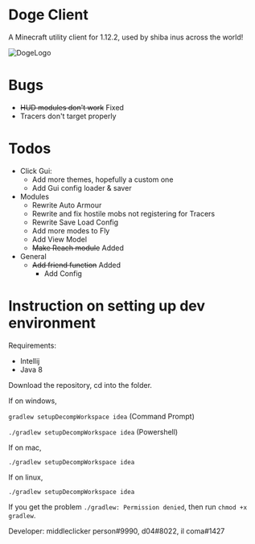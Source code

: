 # Doge Client
A Minecraft utility client for 1.12.2, used by shiba inus across the world!

![DogeLogo](https://user-images.githubusercontent.com/60602265/136652986-0e5acb40-581a-49b5-8281-9e1a2d3084ec.jpg)

# Bugs
  - ~~HUD modules don't work~~ Fixed
  - Tracers don't target properly

# Todos
  - Click Gui:
    * Add more themes, hopefully a custom one
    * Add Gui config loader & saver
  - Modules
    * Rewrite Auto Armour
    * Rewrite and fix hostile mobs not registering for Tracers
    * Rewrite Save Load Config
    * Add more modes to Fly
    * Add View Model
    * ~~Make Reach module~~ Added
  - General
    * ~~Add friend function~~ Added
      - Add Config

# Instruction on setting up dev environment

Requirements:
  - Intellij
  - Java 8

Download the repository, cd into the folder.

If on windows,

`gradlew setupDecompWorkspace idea` (Command Prompt)

`./gradlew setupDecompWorkspace idea` (Powershell)

If on mac,

`./gradlew setupDecompWorkspace idea`

If on linux,

`./gradlew setupDecompWorkspace idea`


If you get the problem `./gradlew: Permission denied`, then run `chmod +x gradlew`.

Developer: middleclicker person#9990, d04#8022, il coma#1427
